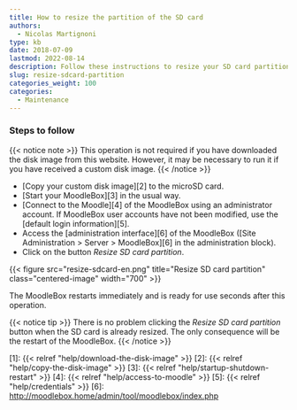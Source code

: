 ```yaml
---
title: How to resize the partition of the SD card
authors:
  - Nicolas Martignoni
type: kb
date: 2018-07-09
lastmod: 2022-08-14
description: Follow these instructions to resize your SD card partition.
slug: resize-sdcard-partition
categories_weight: 100
categories:
  - Maintenance
---
```


### Steps to follow

{{< notice note >}}
This operation is not required if you have downloaded the disk image from this website. However, it may be necessary to run it if you have received a custom disk image.
{{< /notice >}}

- [Copy your custom disk image][2] to the microSD card.
- [Start your MoodleBox][3] in the usual way.
- [Connect to the Moodle][4] of the MoodleBox using an administrator account. If MoodleBox user accounts have not been modified, use the [default login information][5].
- Access the [administration interface][6] of the MoodleBox ([Site Administration > Server > MoodleBox][6] in the administration block).
- Click on the button _Resize SD card partition_.

{{< figure src="resize-sdcard-en.png" title="Resize SD card partition" class="centered-image" width="700" >}}

The MoodleBox restarts immediately and is ready for use seconds after this operation.

{{< notice tip >}}
There is no problem clicking the _Resize SD card partition_ button when the SD card is already resized. The only consequence will be the restart of the MoodleBox.
{{< /notice >}}

 [1]: {{< relref "help/download-the-disk-image" >}}
 [2]: {{< relref "help/copy-the-disk-image" >}}
 [3]: {{< relref "help/startup-shutdown-restart" >}}
 [4]: {{< relref "help/access-to-moodle" >}}
 [5]: {{< relref "help/credentials" >}}
 [6]: http://moodlebox.home/admin/tool/moodlebox/index.php
